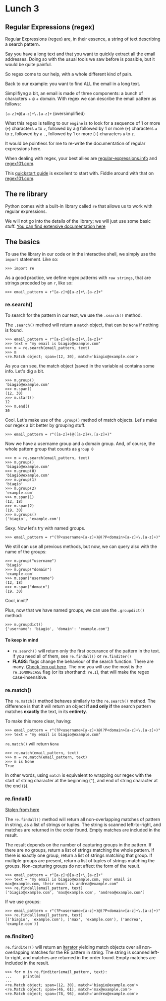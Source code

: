 # Lunch 3

## Regular Expressions (regex)

Regular Expressions (regex) are, in their essence, a string of text describing a search pattern.

Say you have a long text and that you want to quickly extract all the email addresses.
Doing so with the usual tools we saw before is possible, but it would be quite painful.

So regex come to our help, with a whole different kind of pain.

Back to our example: you want to find ALL the email in a long text.

Simplifiyng a bit, an email is made of three components: a bunch of characters + `@` + domain. With regex we can describe the email pattern as follows:

`[a-z]+@[a-z]+\.[a-z]+` (oversimplified)

What this regex is telling to our `engine` is to look for a sequence of 1 or more (`+`) characters `a` to `z`, followed by a `@` followed by 1 or more (`+`) characters `a` to `z`, followed by a `.`, followed by 1 or more (`+`) characters `a` to `z`.

It would be pointless for me to re-write the documentation of regular expressions here.

When dealing with regex, your best allies are [regular-expressions.info](https://www.regular-expressions.info/)
and [regex101.com](https://regex101.com/).

This [quickstart guide](https://www.regular-expressions.info/quickstart.html) is excellent to start with. Fiddle around with that on [regex101.com](https://regex101.com/).

## The re library

Python comes with a built-in library called `re` that allows us to work with regular expressions.

We will not go into the details of the library; we will just use some basic stuff. [You can find extensive
documentation here](https://docs.python.org/3/library/re.html)

## The basics

To use the library in our code or in the interactive shell, we simply use the `import` statement. Like so:

```shell
>>> import re
```

As a good practice, we define regex patterns with `raw strings`, that are strings preceded by an `r`, like so:

```shell
>>> email_pattern = r"[a-z]+@[a-z]+\.[a-z]+"
```

### re.search()

To search for the pattern in our text, we use the `.search()` method.

The `.search()` method will return a `match` object, that can be `None` if nothing is found.

```shell
>>> email_pattern = r"[a-z]+@[a-z]+\.[a-z]+"
>>> text = "my email is biagio@example.com"
>>> m = re.search(email_pattern, text)
>>> m
<re.Match object; span=(12, 30), match='biagio@example.com'>
```

As you can see, the match object (saved in the variable `m`) contains some info. Let's dig a bit.

```shell
>>> m.group()
'biagio@example.com'
>>> m.span()
(12, 30)
>>> m.start()
12
>>> m.end()
30
```

Cool. Let's make use of the `.group()` method of match objects. Let's make our regex a bit better by grouping stuff.

```shell
>>> email_pattern = r"([a-z]+)@([a-z]+\.[a-z]+)"
```

Now we have a username group and a domain group. And, of course, the whole pattern group that counts as `group 0`

```shell
>>> m = re.search(email_pattern, text)
>>> m.group()
'biagio@example.com'
>>> m.group(0)
'biagio@example.com'
>>> m.group(1)
'biagio'
>>> m.group(2)
'example.com'
>>> m.span(1)
(12, 18)
>>> m.span(2)
(19, 30)
>>> m.groups()
('biagio', 'example.com')
```

Sexy. Now let's try with named groups.

```shell
>>> email_pattern = r"(?P<username>[a-z]+)@(?P<domain>[a-z]+\.[a-z]+)"
```

We still can use all previous methods, but now, we can query also with the name of the groups:

```shell
>>> m.group("username")
'biagio'
>>> m.group("domain")
'example.com'
>>> m.span("username")
(12, 18)
>>> m.span("domain")
(19, 30)
```

Cool, innit?

Plus, now that we have named groups, we can use the `.groupdict()` method:

```shell
>>> m.groupdict()
{'username': 'biagio', 'domain': 'example.com'}
```

#### To keep in mind

- `re.search()` will return only the first occurance of the pattern in the text. If you need all of them, see `re.findall()` or `re.finditer()`
- **FLAGS**: flags change the behaviour of the search function. There are many. [Check 'em out here](https://docs.python.org/3/library/re.html#module-contents). The one you will use the most is the `re.IGNORECASE` flag (or its shorthand: `re.I`), that will make the regex case-insensitive.

### re.match()

The `re.match()` method behaves similarly to the `re.search()` method. The difference is that it will return an object **if and only if** the search pattern matches **exactly** the text, in its **entirety**.

To make this more clear, having:

```shell
>>> email_pattern = r"(?P<username>[a-z]+)@(?P<domain>[a-z]+\.[a-z]+)"
>>> text = "my email is biagio@example.com"
```

`re.match()` will return `None`

```shell
>>> re.match(email_pattern, text)
>>> m = re.match(email_pattern, text)
>>> m is None
True
```

In other words, using `match` is equivalent to wrapping our regex with the start of string character at the beginning (`^`), and end of string character at the end (`$`).

### re.findall()

[Stolen from here](https://docs.python.org/3/library/re.html#re.findall)

The `re.findall()` method will return all non-overlapping matches of pattern in string, as a list of strings or tuples. The string is scanned left-to-right, and matches are returned in the order found. Empty matches are included in the result.

The result depends on the number of capturing groups in the pattern. If there are no groups, return a list of strings matching the whole pattern. If there is exactly one group, return a list of strings matching that group. If multiple groups are present, return a list of tuples of strings matching the groups. Non-capturing groups do not affect the form of the result.

```shell
>>> email_pattern = r"[a-z]+@[a-z]+\.[a-z]+"
>>> text = "my email is biagio@example.com, your email is max@example.com, their email is andrea@example.com"
>>> re.findall(email_pattern, text)
['biagio@example.com', 'max@example.com', 'andrea@example.com']
```

If we use groups:

```shell
>>> email_pattern = r"(?P<username>[a-z]+)@(?P<domain>[a-z]+\.[a-z]+)"
>>> re.findall(email_pattern, text)
[('biagio', 'example.com'), ('max', 'example.com'), ('andrea', 'example.com')]
```

### re.finditer()

`re.finditer()` will return an [iterator](https://docs.python.org/3/glossary.html#term-iterator)
yielding match objects over all non-overlapping matches for the RE pattern in string. The string is scanned left-to-right, and matches are returned in the order found. Empty matches are included in the result.

```shell
>>> for m in re.finditer(email_pattern, text):
...     print(m)
... 
<re.Match object; span=(12, 30), match='biagio@example.com'>
<re.Match object; span=(46, 61), match='max@example.com'>
<re.Match object; span=(78, 96), match='andrea@example.com'>
```
